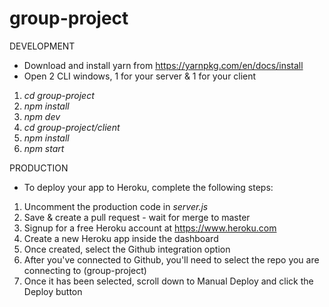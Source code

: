 # group-project

DEVELOPMENT
* Download and install yarn from https://yarnpkg.com/en/docs/install
* Open 2 CLI windows, 1 for your server & 1 for your client
1. *cd group-project*
2. *npm install* 
3. *npm dev*
4. *cd group-project/client*
5. *npm install*
6. *npm start*

PRODUCTION
* To deploy your app to Heroku, complete the following steps:
1. Uncomment the production code in *server.js*
2. Save & create a pull request - wait for merge to master
3. Signup for a free Heroku account at https://www.heroku.com
4. Create a new Heroku app inside the dashboard
5. Once created, select the Github integration option
6. After you've connected to Github, you'll need to select the repo you are connecting to (group-project)
7. Once it has been selected, scroll down to Manual Deploy and click the Deploy button

